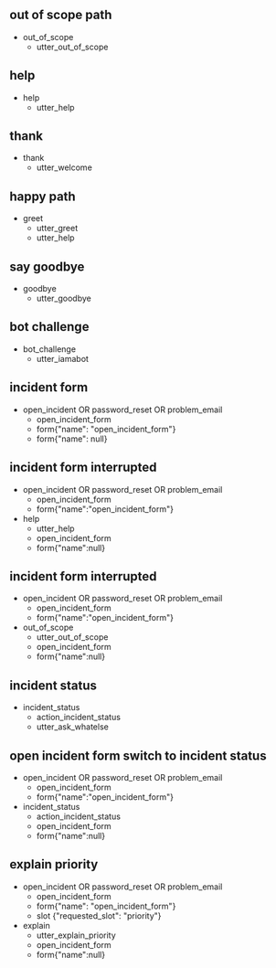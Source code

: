 ## out of scope path
* out_of_scope
  - utter_out_of_scope

## help
* help
  - utter_help

## thank
* thank
  - utter_welcome

## happy path
* greet
  - utter_greet
  - utter_help

## say goodbye
* goodbye
  - utter_goodbye

## bot challenge
* bot_challenge
  - utter_iamabot


## incident form
* open_incident OR password_reset OR problem_email
    - open_incident_form
    - form{"name": "open_incident_form"}
    - form{"name": null}

## incident form interrupted
* open_incident OR password_reset OR problem_email
    - open_incident_form
    - form{"name":"open_incident_form"}
* help
    - utter_help
    - open_incident_form
    - form{"name":null}

## incident form interrupted
* open_incident OR password_reset OR problem_email
    - open_incident_form
    - form{"name":"open_incident_form"}
* out_of_scope
    - utter_out_of_scope
    - open_incident_form
    - form{"name":null}

## incident status
* incident_status
    - action_incident_status
    - utter_ask_whatelse

## open incident form switch to incident status
* open_incident OR password_reset OR problem_email
    - open_incident_form
    - form{"name":"open_incident_form"}
* incident_status
    - action_incident_status
    - open_incident_form
    - form{"name":null}

## explain priority 
* open_incident OR password_reset OR problem_email
    - open_incident_form
    - form{"name": "open_incident_form"}
    - slot {"requested_slot": "priority"}
* explain
    - utter_explain_priority
    - open_incident_form
    - form{"name":null}
